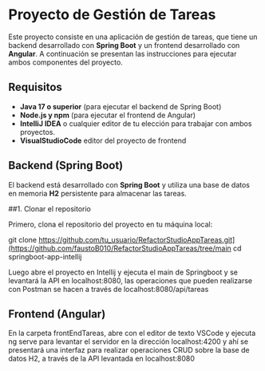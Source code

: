 # Proyecto de Gestión de Tareas

Este proyecto consiste en una aplicación de gestión de tareas, que tiene un backend desarrollado con **Spring Boot** y un frontend desarrollado con **Angular**. A continuación se presentan las instrucciones para ejecutar ambos componentes del proyecto.

## Requisitos

- **Java 17 o superior** (para ejecutar el backend de Spring Boot)
- **Node.js y npm** (para ejecutar el frontend de Angular)
- **IntelliJ IDEA** o cualquier editor de tu elección para trabajar con ambos proyectos.
- **VisualStudioCode** editor del proyecto de frontend


## Backend (Spring Boot)

El backend está desarrollado con **Spring Boot** y utiliza una base de datos en memoria **H2** persistente para almacenar las tareas.

##1. Clonar el repositorio

Primero, clona el repositorio del proyecto en tu máquina local:

git clone https://github.com/tu_usuario/RefactorStudioAppTareas.git](https://github.com/faustoB010/RefactorStudioAppTareas/tree/main
cd springboot-app-intellij

Luego abre el proyecto en Intellij y ejecuta el main de Springboot y se levantará la API en localhost:8080, las operaciones que pueden realizarse con Postman se hacen a través de localhost:8080/api/tareas

## Frontend (Angular)

En la carpeta frontEndTareas, abre con el editor de texto VSCode y ejecuta ng serve para levantar el servidor en la dirección localhost:4200 y ahí se presentará una interfaz para realizar operaciones CRUD sobre la
base de datos H2, a través de la API levantada en localhost:8080
